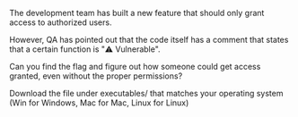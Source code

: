 The development team has built a new feature that should only grant access to authorized users.

However, QA has pointed out that the code itself has a comment that states that a certain function is "⚠️ Vulnerable".

Can you find the flag and figure out how someone could get access granted, even without the proper permissions?

Download the file under executables/ that matches your operating system (Win for Windows, Mac for Mac, Linux for Linux)
